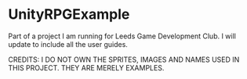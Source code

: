 # UnityRPGExample
Part of a project I am running for Leeds Game Development Club.
I will update to include all the user guides.

CREDITS:
I DO NOT OWN THE SPRITES, IMAGES AND NAMES USED IN THIS PROJECT. THEY ARE MERELY EXAMPLES.
